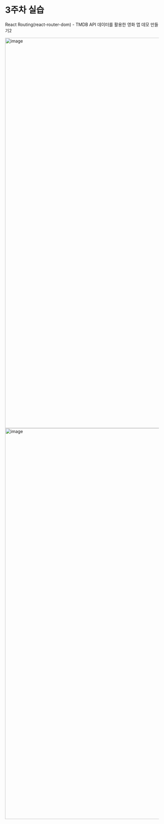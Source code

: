 # 3주차 실습

React Routing(react-router-dom) - TMDB API 데이터를 활용한 영화 앱 데모 만들기2

<img width="1278" alt="image" src="https://user-images.githubusercontent.com/70315572/181512691-f056f0f3-c53a-4d38-97e3-d200fa7f0279.png">
<img width="1280" alt="image" src="https://user-images.githubusercontent.com/70315572/181513107-36cf6c9c-ab6d-4134-bc2d-86bdddaeaed8.png">
